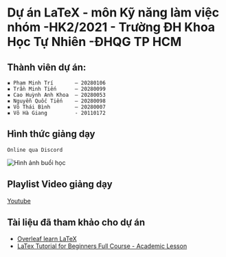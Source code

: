 # Dự án LaTeX - môn Kỹ năng làm việc nhóm -HK2/2021 - Trường ĐH Khoa Học Tự Nhiên -ĐHQG TP HCM
## Thành viên dự án:
    ▪ Phạm Minh Trí       – 20280106
    ▪ Trần Minh Tiến      – 20280099
    ▪ Cao Huỳnh Anh Khoa  – 20280053
    ▪ Nguyễn Quốc Tiến    – 20280098
    ▪ Võ Thái Bình        – 20280007
    ▪ Võ Hà Giang         - 20110172
    
## Hình thức giảng dạy
    Online qua Discord
    
![Hình ảnh buổi học](https://user-images.githubusercontent.com/79437149/120064211-4bd76700-c095-11eb-9c4f-2fb0ad9f4d72.png)

## Playlist Video giảng dạy
   [Youtube](https://youtube.com/playlist?list=PLB809sb72oIFgm3hluJVWeUnyRMZfRDl7)
   
## Tài liệu đã tham khảo cho dự án
  - [Overleaf learn LaTeX](https://www.overleaf.com/learn/latex/)
  - [LaTex Tutorial for Beginners Full Course - Academic Lesson](https://youtu.be/fCzF5gDy60g)
    
